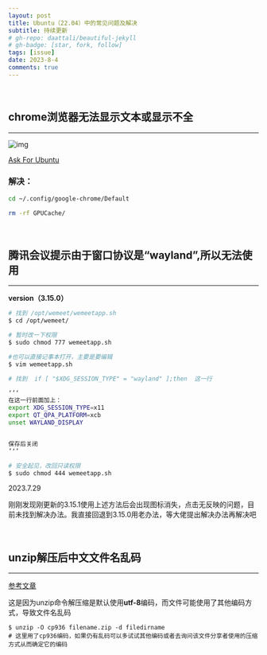 ```yaml
---
layout: post
title: Ubuntu（22.04）中的常见问题及解决
subtitle: 持续更新
# gh-repo: daattali/beautiful-jekyll
# gh-badge: [star, fork, follow]
tags: [issue]
date: 2023-8-4
comments: true
---
```

&nbsp;

## chrome浏览器无法显示文本或显示不全

---

![img]()

[Ask For Ubuntu](https://askubuntu.com/questions/1469580/ubuntu-22-04-chrome-broswer-cant-see-any-text-or-image-content-after-update)

### 解决：

```bash
cd ~/.config/google-chrome/Default

rm -rf GPUCache/
```

**&nbsp;**

## 腾讯会议提示由于窗口协议是“wayland”,所以无法使用

---

**version（3.15.0）**

```bash
# 找到 /opt/wemeet/wemeetapp.sh
$ cd /opt/wemeet/

# 暂时改一下权限 
$ sudo chmod 777 wemeetapp.sh

#也可以直接记事本打开，主要是要编辑
$ vim wemeetapp.sh

# 找到  if [ "$XDG_SESSION_TYPE" = "wayland" ];then  这一行

‘’‘ 
在这一行前面加上：
export XDG_SESSION_TYPE=x11
export QT_QPA_PLATFORM=xcb
unset WAYLAND_DISPLAY


保存后关闭
’‘’

# 安全起见，改回只读权限
$ sudo chmod 444 wemeetapp.sh
```

2023.7.29

刚刚发现刚更新的3.15.1使用上述方法后会出现图标消失，点击无反映的问题，目前未找到解决办法。我直接回退到3.15.0用老办法，等大佬提出解决办法再解决吧

&nbsp;

## unzip解压后中文文件名乱码

---

[参考文章](https://www.zhihu.com/question/20523036)

这是因为unzip命令解压缩是默认使用**utf-8**编码，而文件可能使用了其他编码方式，导致文件名乱码

```shell
$ unzip -O cp936 filename.zip -d filedirname 
# 这里用了cp936编码，如果仍有乱码可以多试试其他编码或者去询问该文件分享者使用的压缩方式从而确定它的编码
```
